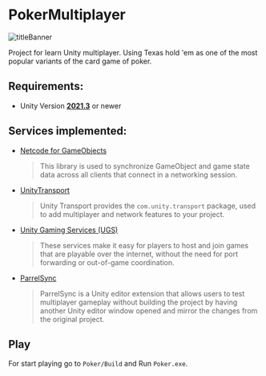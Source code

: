 # **PokerMultiplayer**
![titleBanner](https://github.com/twink76/PokerMultiplayer/blob/main/PokerTite.png?raw=true)

Project for learn Unity multiplayer. Using Texas hold 'em as one of the most popular variants of the card game of poker.
<br>
## **Requirements**:
 - Unity Version [**2021.3**](https://unity3d.com/get-unity/download) or newer

## **Services implemented:**
  * [Netcode for GameObjects](https://unity.com/products/netcode) 
    >This library is used to synchronize GameObject and game state data across all clients that connect in a networking session.
  * [UnityTransport](https://docs-multiplayer.unity3d.com/transport/current/about/index.html)
    >Unity Transport provides the `com.unity.transport` package, used to add multiplayer and network features to your project.
  * [Unity Gaming Services (UGS)](https://unity.com/solutions/gaming-services)
    >These services make it easy for players to host and join games that are playable over the internet, without the need for port forwarding or out-of-game coordination.
  * [ParrelSync](https://github.com/VeriorPies/ParrelSync)
	>ParrelSync is a Unity editor extension that allows users to test multiplayer gameplay without building the project by having another Unity editor window opened and mirror the changes from the original project.

## **Play**
For start playing go to `Poker/Build` and Run `Poker.exe`.